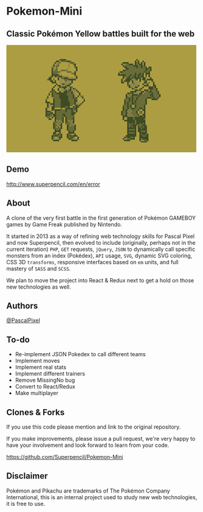 # Pokemon-Mini

## Classic Pokémon Yellow battles built for the web

![Screenshot](/img/promo.png?raw=true "Screenshot")

## Demo

<http://www.superpencil.com/en/error>

## About

A clone of the very first battle in the first generation of Pokémon GAMEBOY games by Game Freak published by Nintendo.

It started in 2013 as a way of refining web technology skills for Pascal Pixel and now Superpencil, then evolved to include (originally, perhaps not in the current iteration) `PHP`, `GET` requests, `jQuery`, `JSON` to dynamically call specific monsters from an index (Pokédex), `API` usage, `SVG`, dynamic SVG coloring, CSS 3D `transforms`, responsive interfaces based on `em` units, and full mastery of `SASS` and `SCSS`.

We plan to move the project into React & Redux next to get a hold on those new technologies as well.

## Authors

[@PascalPixel](http://github.com/pascalpixel)

## To-do

- Re-implement JSON Pokedex to call different teams
- Implement moves
- Implement real stats
- Implement different trainers
- Remove MissingNo bug
- Convert to React/Redux
- Make multiplayer

## Clones & Forks

If you use this code please mention and link to the original repository.

If you make improvements, please issue a pull request, we're very happy to have your involvement and look forward to learn from your code.

<https://github.com/Superpencil/Pokemon-Mini>

## Disclaimer

Pokémon and Pikachu are trademarks of The Pokémon Company International, this is an internal project used to study new web technologies, it is free to use.
